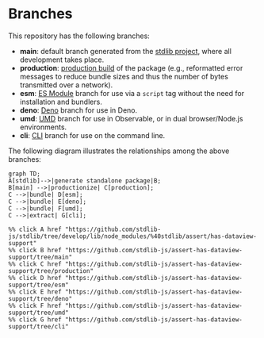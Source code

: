 <!--

@license Apache-2.0

Copyright (c) 2023 The Stdlib Authors.

Licensed under the Apache License, Version 2.0 (the "License");
you may not use this file except in compliance with the License.
You may obtain a copy of the License at

    http://www.apache.org/licenses/LICENSE-2.0

Unless required by applicable law or agreed to in writing, software
distributed under the License is distributed on an "AS IS" BASIS,
WITHOUT WARRANTIES OR CONDITIONS OF ANY KIND, either express or implied.
See the License for the specific language governing permissions and
limitations under the License.

-->

# Branches

This repository has the following branches:

-   **main**: default branch generated from the [stdlib project][stdlib-url], where all development takes place.
-   **production**: [production build][production-url] of the package (e.g., reformatted error messages to reduce bundle sizes and thus the number of bytes transmitted over a network).
-   **esm**: [ES Module][esm-url] branch for use via a `script` tag without the need for installation and bundlers.
-   **deno**: [Deno][deno-url] branch for use in Deno.
-   **umd**: [UMD][umd-url] branch for use in Observable, or in dual browser/Node.js environments.
-   **cli**: [CLI][cli-url] branch for use on the command line.

The following diagram illustrates the relationships among the above branches:

```mermaid
graph TD;
A[stdlib]-->|generate standalone package|B;
B[main] -->|productionize| C[production];
C -->|bundle| D[esm];
C -->|bundle| E[deno];
C -->|bundle| F[umd];
C -->|extract| G[cli];

%% click A href "https://github.com/stdlib-js/stdlib/tree/develop/lib/node_modules/%40stdlib/assert/has-dataview-support"
%% click B href "https://github.com/stdlib-js/assert-has-dataview-support/tree/main"
%% click C href "https://github.com/stdlib-js/assert-has-dataview-support/tree/production"
%% click D href "https://github.com/stdlib-js/assert-has-dataview-support/tree/esm"
%% click E href "https://github.com/stdlib-js/assert-has-dataview-support/tree/deno"
%% click F href "https://github.com/stdlib-js/assert-has-dataview-support/tree/umd"
%% click G href "https://github.com/stdlib-js/assert-has-dataview-support/tree/cli"
```

[stdlib-url]: https://github.com/stdlib-js/stdlib/tree/develop/lib/node_modules/%40stdlib/assert/has-dataview-support
[production-url]: https://github.com/stdlib-js/assert-has-dataview-support/tree/production
[deno-url]: https://github.com/stdlib-js/assert-has-dataview-support/tree/deno
[umd-url]: https://github.com/stdlib-js/assert-has-dataview-support/tree/umd
[esm-url]: https://github.com/stdlib-js/assert-has-dataview-support/tree/esm
[cli-url]: https://github.com/stdlib-js/assert-has-dataview-support/tree/cli